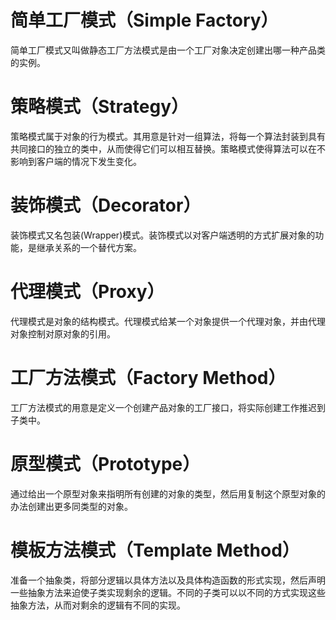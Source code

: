


# 简单工厂模式（Simple Factory）
简单工厂模式又叫做静态工厂方法模式是由一个工厂对象决定创建出哪一种产品类的实例。

# 策略模式（Strategy）
策略模式属于对象的行为模式。其用意是针对一组算法，将每一个算法封装到具有共同接口的独立的类中，从而使得它们可以相互替换。策略模式使得算法可以在不影响到客户端的情况下发生变化。

# 装饰模式（Decorator）
装饰模式又名包装(Wrapper)模式。装饰模式以对客户端透明的方式扩展对象的功能，是继承关系的一个替代方案。

# 代理模式（Proxy）
代理模式是对象的结构模式。代理模式给某一个对象提供一个代理对象，并由代理对象控制对原对象的引用。

# 工厂方法模式（Factory Method）
工厂方法模式的用意是定义一个创建产品对象的工厂接口，将实际创建工作推迟到子类中。

# 原型模式（Prototype）
通过给出一个原型对象来指明所有创建的对象的类型，然后用复制这个原型对象的办法创建出更多同类型的对象。

# 模板方法模式（Template Method）
准备一个抽象类，将部分逻辑以具体方法以及具体构造函数的形式实现，然后声明一些抽象方法来迫使子类实现剩余的逻辑。不同的子类可以以不同的方式实现这些抽象方法，从而对剩余的逻辑有不同的实现。


